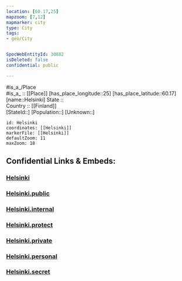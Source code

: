 ```yaml
---
location: [60.17,25] 
mapzoom: [7,12] 
mapmarker: city 
type: City
tags:
- geo/City


SpocWebEntityId: 30882
isDeleted: false
confidential: public

---
```

#is_a_/Place  
#is_a_ :: [[Place]] 
[has_place_longitude::25] 
[has_place_latitude::60.17] 
[name::Helsinki] 
State ::  
Country :: [[Finland]]  
[StateId::] 
[Population::] 
[Unknown::] 


```leaflet
id: Helsinki
coordinates: [[Helsinki]] 
markerFile: [[Helsinki]] 
defaultZoom: 11 
maxZoom: 18
```


## Confidential Links & Embeds: 

### [Helsinki](/_Standards/Earth/Continent/Europe/Europe~North/Finland/City/Helsinki.md) 

### [Helsinki.public](/_public/Earth/Continent/Europe/Europe~North/Finland/City/Helsinki.public.md) 

### [Helsinki.internal](/_internal/Earth/Continent/Europe/Europe~North/Finland/City/Helsinki.internal.md) 

### [Helsinki.protect](/_protect/Earth/Continent/Europe/Europe~North/Finland/City/Helsinki.protect.md) 

### [Helsinki.private](/_private/Earth/Continent/Europe/Europe~North/Finland/City/Helsinki.private.md) 

### [Helsinki.personal](/_personal/Earth/Continent/Europe/Europe~North/Finland/City/Helsinki.personal.md) 

### [Helsinki.secret](/_secret/Earth/Continent/Europe/Europe~North/Finland/City/Helsinki.secret.md)

